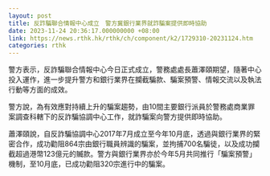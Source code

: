 ```yaml
---
layout: post
title: 反詐騙聯合情報中心成立　警方冀銀行業界就詐騙案提供即時協助
date: 2023-11-24 20:36:17.000000000 +08:00
link: https://news.rthk.hk/rthk/ch/component/k2/1729310-20231124.htm
categories: rthk
---
```


警方表示，反詐騙聯合情報中心今日正式成立，警務處處長蕭澤頤期望，隨著中心投入運作，進一步提升警方和銀行業界在攔截騙款、騙案預警、情報交流以及執法行動等方面的成效。
 
警方說，為有效應對持續上升的騙案趨勢，由10間主要銀行派員於警務處商業罪案調查科轄下的反詐騙協調中心工作，就詐騙案向警方提供即時協助。
 
蕭澤頤說，自反詐騙協調中心2017年7月成立至今年10月底，透過與銀行業界的緊密合作，成功勸阻864宗由銀行職員辨識的騙案，並拘捕700名騙徒，以及成功攔截超過港幣123億元的贓款。警方與銀行業界亦於今年5月共同推行「騙案預警」機制，至10月底，已成功勸阻320宗進行中的騙案。  
